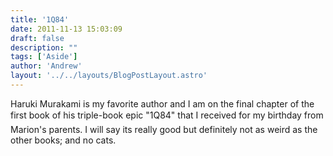 ```yaml
---
title: '1Q84'
date: 2011-11-13 15:03:09
draft: false
description: ""
tags: ['Aside']
author: 'Andrew'
layout: '../../layouts/BlogPostLayout.astro'
---
```


Haruki Murakami is my favorite author and I am on the final chapter of the first book of his triple-book epic "1Q84" that I received for my birthday from Marion's parents. I will say its really good but definitely not as weird as the other books; and no cats.

